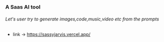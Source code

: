### A Saas AI tool

###### Let's user try to generate images,code,music,video etc from the prompts

- link -> <https://sassyjarvis.vercel.app/>
